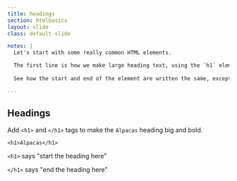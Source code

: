 ```yaml
---
title: headings
section: htmlbasics
layout: slide
class: default-slide

notes: |
  Let's start with some really common HTML elements.

  The first line is how we make large heading text, using the `h1` element. That's a "one" after the "h" by the way!
  
  See how the start and end of the element are written the same, except for the  extra "slash" at the end? That's a really common format in HTML.

---
```


## Headings

Add `<h1>` and `</h1>` tags to make the `Alpacas` heading big and bold.


    <h1>Alpacas</h1>

`<h1>` says "start the heading here"

`</h1>` says "end the heading here"
